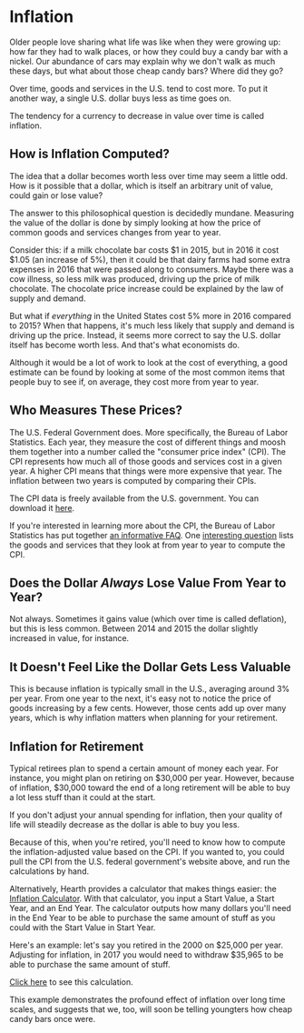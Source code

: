 # Inflation

Older people love sharing what life was like when they were growing
up: how far they had to walk places, or how they could buy a candy bar
with a nickel. Our abundance of cars may explain why we don't walk as
much these days, but what about those cheap candy bars? Where did they
go?

Over time, goods and services in the U.S. tend to cost more. To put it
another way, a single U.S. dollar buys less as time goes on.

The tendency for a currency to decrease in value over time is called
inflation.

## How is Inflation Computed?

The idea that a dollar becomes worth less over time may seem a little
odd. How is it possible that a dollar, which is itself an arbitrary
unit of value, could gain or lose value?

The answer to this philosophical question is decidedly mundane.
Measuring the value of the dollar is done by simply looking at how the
price of common goods and services changes from year to year.

Consider this: if a milk chocolate bar costs $1 in 2015, but in 2016
it cost $1.05 (an increase of 5%), then it could be that dairy farms
had some extra expenses in 2016 that were passed along to consumers.
Maybe there was a cow illness, so less milk was produced, driving up
the price of milk chocolate. The chocolate price increase could be
explained by the law of supply and demand.

But what if _everything_ in the United States cost 5% more in
2016 compared to 2015? When that happens, it's much less likely that
supply and demand is driving up the price. Instead, it seems more
correct to say the U.S. dollar itself has become worth less. And
that's what economists do.

Although it would be a lot of work to look at the cost of everything,
a good estimate can be found by looking at some of the most common
items that people buy to see if, on average, they cost more from year
to year.

## Who Measures These Prices?

The U.S. Federal Government does. More specifically, the Bureau of
Labor Statistics. Each year, they measure the cost of different things
and moosh them together into a number called the "consumer price
index" (CPI). The CPI represents how much all of those goods and
services cost in a given year. A higher CPI means that things were
more expensive that year. The inflation between two years is computed
by comparing their CPIs.

The CPI data is freely available from the U.S. government. You can
download it [here](https://www.bls.gov/cpi/data.htm).

If you're interested in learning more about the CPI, the Bureau of
Labor Statistics has put together
[an informative FAQ](https://www.bls.gov/cpi/questions-and-answers.htm). One
[interesting question](https://www.bls.gov/cpi/questions-and-answers.htm#Question_7)
lists the goods and services that they look at from year to year to
compute the CPI.

## Does the Dollar _Always_ Lose Value From Year to Year?

Not always. Sometimes it gains value (which over time is called
deflation), but this is less common. Between 2014 and 2015 the dollar
slightly increased in value, for instance.

## It Doesn't Feel Like the Dollar Gets Less Valuable

This is because inflation is typically small in the U.S., averaging
around 3% per year. From one year to the next, it's easy not to notice
the price of goods increasing by a few cents. However, those cents add
up over many years, which is why inflation matters when planning for
your retirement.

## Inflation for Retirement

Typical retirees plan to spend a certain amount of money each year.
For instance, you might plan on retiring on $30,000 per year. However,
because of inflation, $30,000 toward the end of a long retirement will
be able to buy a lot less stuff than it could at the start.

If you don't adjust your annual spending for inflation, then your
quality of life will steadily decrease as the dollar is able to buy
you less.

Because of this, when you're retired, you'll need to know how to
compute the inflation-adjusted value based on the CPI. If you wanted
to, you could pull the CPI from the U.S. federal government's website
above, and run the calculations by hand.

Alternatively, Hearth provides a calculator that makes things easier:
the [Inflation Calculator](/calculators/inflation-adjusted-spending). With
that calculator, you input a Start Value, a Start Year,
and an End Year. The calculator outputs how many dollars you'll need
in the End Year to be able to purchase the same amount of stuff as you
could with the Start Value in Start Year.

Here's an example: let's say you retired in the 2000 on $25,000 per
year. Adjusting for inflation, in 2017 you would need to withdraw
$35,965 to be able to purchase the same amount of stuff.

[Click here](/calculators/inflation-adjusted-spending?endYear=2017&startValue=25000&startYear=2000) to see this calculation.

This example demonstrates the profound effect of inflation over long
time scales, and suggests that we, too, will soon be telling youngters
how cheap candy bars once were.
